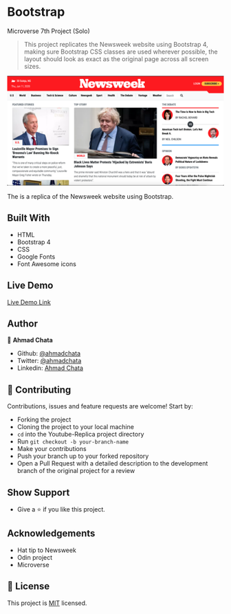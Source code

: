 # Bootstrap
Microverse 7th Project (Solo)

> This project replicates the Newsweek website using Bootstrap 4, making sure Bootstrap CSS classes are used wherever possible, the layout should look as exact as the original page across all screen sizes.

![screenshot](images/screenshot.png)

The is a replica of the Newsweek website using Bootstrap.

## Built With

- HTML
- Bootstrap 4
- CSS
- Google Fonts
- Font Awesome icons

## Live Demo

[Live Demo Link](https://raw.githack.com/ahmadchata/newsweek/feature-homepage/index.html)

## Author

👤 **Ahmad Chata**

- Github: [@ahmadchata](https://github.com/ahmadchata)
- Twitter: [@ahmadchata](https://twitter.com/ahmadchata)
- Linkedin: [Ahmad Chata](https://www.linkedin.com/in/ahmad-chata-957b9b51/)

## 🤝 Contributing

Contributions, issues and feature requests are welcome! Start by:

- Forking the project
- Cloning the project to your local machine
- `cd` into the Youtube-Replica project directory
- Run `git checkout -b your-branch-name`
- Make your contributions
- Push your branch up to your forked repository
- Open a Pull Request with a detailed description to the development branch of the original project for a review

## Show Support

- Give a ⭐ if you like this project.

## Acknowledgements

- Hat tip to Newsweek
- Odin project
- Microverse

## 📝 License

This project is [MIT](https://opensource.org/licenses/MIT) licensed.

